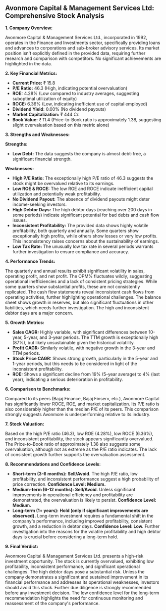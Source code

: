 ## Avonmore Capital & Management Services Ltd: Comprehensive Stock Analysis

**1. Company Overview:**

Avonmore Capital & Management Services Ltd., incorporated in 1992, operates in the Finance and Investments sector, specifically providing loans and advances to corporations and sub-broker advisory services.  Its market position isn't explicitly defined in the provided data, requiring further research and comparison with competitors.  No significant achievements are highlighted in the data.

**2. Key Financial Metrics:**

* **Current Price:** ₹ 15.8
* **P/E Ratio:** 46.3 (High, indicating potential overvaluation)
* **ROE:** 4.28% (Low compared to industry averages, suggesting suboptimal utilization of equity)
* **ROCE:** 6.36% (Low, indicating inefficient use of capital employed)
* **Dividend Yield:** 0.00% (No dividend payouts)
* **Market Capitalization:** ₹ 444 Cr.
* **Book Value:** ₹ 11.4 (Price-to-Book ratio is approximately 1.38, suggesting slight overvaluation based on this metric alone)


**3. Strengths and Weaknesses:**

**Strengths:**

* **Low Debt:** The data suggests the company is almost debt-free, a significant financial strength.

**Weaknesses:**

* **High P/E Ratio:** The exceptionally high P/E ratio of 46.3 suggests the stock might be overvalued relative to its earnings.
* **Low ROE & ROCE:**  The low ROE and ROCE indicate inefficient capital utilization and potentially weak profitability.
* **No Dividend Payout:** The absence of dividend payouts might deter income-seeking investors.
* **High Debtor Days:**  The high debtor days (reaching over 200 days in some periods) indicate significant potential for bad debts and cash flow issues.
* **Inconsistent Profitability:**  The provided data shows highly volatile profitability, both quarterly and annually.  Some quarters show exceptionally high profits, while others show losses or very low profits. This inconsistency raises concerns about the sustainability of earnings.
* **Low Tax Rate:**  The unusually low tax rate in several periods warrants further investigation to ensure compliance and accuracy.


**4. Performance Trends:**

The quarterly and annual results exhibit significant volatility in sales, operating profit, and net profit.  The OPM% fluctuates wildly, suggesting operational inefficiencies and a lack of consistent pricing strategies.  While some quarters show substantial profits, these are not consistently replicated.  The cash flow statements reveal inconsistent cash flows from operating activities, further highlighting operational challenges.  The balance sheet shows growth in reserves, but also significant fluctuations in other liabilities, which needs further investigation.  The high and inconsistent debtor days are a major concern.

**5. Growth Metrics:**

* **Sales CAGR:**  Highly variable, with significant differences between 10-year, 5-year, and 3-year periods.  The TTM growth is exceptionally high (87%), but likely unsustainable given the historical volatility.
* **Profit CAGR:**  Similarly volatile, with negative growth in the 3-year and TTM periods.
* **Stock Price CAGR:**  Shows strong growth, particularly in the 5-year and 1-year periods, but this needs to be considered in light of the inconsistent profitability.
* **ROE:**  Shows a significant decline from 19% (5-year average) to 4% (last year), indicating a serious deterioration in profitability.


**6. Comparison to Benchmarks:**

Compared to its peers (Bajaj Finance, Bajaj Finserv, etc.), Avonmore Capital has significantly lower ROCE, ROE, and market capitalization.  Its P/E ratio is also considerably higher than the median P/E of its peers.  This comparison strongly suggests Avonmore is underperforming relative to its industry.

**7. Stock Valuation:**

Based on the high P/E ratio (46.3), low ROE (4.28%), low ROCE (6.36%), and inconsistent profitability, the stock appears significantly overvalued.  The Price-to-Book ratio of approximately 1.38 also suggests some overvaluation, although not as extreme as the P/E ratio indicates.  The lack of consistent growth further supports the overvaluation assessment.

**8. Recommendations and Confidence Levels:**

* **Short-term (3-6 months):** **Sell/Avoid**.  The high P/E ratio, low profitability, and inconsistent performance suggest a high probability of price correction.  **Confidence Level: Medium.**
* **Medium-term (6-12 months):** **Sell/Avoid**.  Unless significant improvements in operational efficiency and profitability are demonstrated, the overvaluation is likely to persist. **Confidence Level: Medium.**
* **Long-term (1+ years):** **Hold (only if significant improvements are observed).**  Long-term investment requires a fundamental shift in the company's performance, including improved profitability, consistent growth, and a reduction in debtor days.  **Confidence Level: Low.**  Further investigation into the reasons for the volatile profitability and high debtor days is crucial before considering a long-term hold.


**9. Final Verdict:**

Avonmore Capital & Management Services Ltd. presents a high-risk investment opportunity.  The stock is currently overvalued, exhibiting low profitability, inconsistent performance, and significant operational challenges.  The high debtor days pose a substantial risk.  Unless the company demonstrates a significant and sustained improvement in its financial performance and addresses its operational weaknesses, investors should avoid this stock.  Further due diligence is strongly recommended before any investment decision.  The low confidence level for the long-term recommendation highlights the need for continuous monitoring and reassessment of the company's performance.
